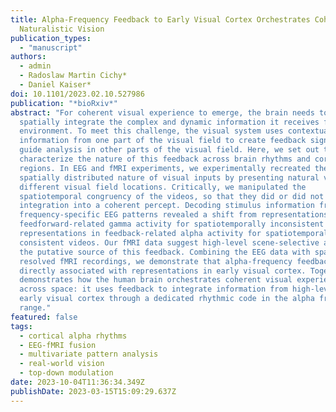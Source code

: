 ```yaml
---
title: Alpha-Frequency Feedback to Early Visual Cortex Orchestrates Coherent
  Naturalistic Vision
publication_types:
  - "manuscript"
authors:
  - admin
  - Radoslaw Martin Cichy*
  - Daniel Kaiser*
doi: 10.1101/2023.02.10.527986
publication: "*bioRxiv*"
abstract: "For coherent visual experience to emerge, the brain needs to
  spatially integrate the complex and dynamic information it receives from the
  environment. To meet this challenge, the visual system uses contextual
  information from one part of the visual field to create feedback signals that
  guide analysis in other parts of the visual field. Here, we set out to
  characterize the nature of this feedback across brain rhythms and cortical
  regions. In EEG and fMRI experiments, we experimentally recreated the
  spatially distributed nature of visual inputs by presenting natural videos at
  different visual field locations. Critically, we manipulated the
  spatiotemporal congruency of the videos, so that they did or did not demand
  integration into a coherent percept. Decoding stimulus information from
  frequency-specific EEG patterns revealed a shift from representations in
  feedforward-related gamma activity for spatiotemporally inconsistent videos to
  representations in feedback-related alpha activity for spatiotemporally
  consistent videos. Our fMRI data suggest high-level scene-selective areas as
  the putative source of this feedback. Combining the EEG data with spatially
  resolved fMRI recordings, we demonstrate that alpha-frequency feedback is
  directly associated with representations in early visual cortex. Together this
  demonstrates how the human brain orchestrates coherent visual experience
  across space: it uses feedback to integrate information from high-level to
  early visual cortex through a dedicated rhythmic code in the alpha frequency
  range."
featured: false
tags:
  - cortical alpha rhythms
  - EEG-fMRI fusion
  - multivariate pattern analysis
  - real-world vision
  - top-down modulation
date: 2023-10-04T11:36:34.349Z
publishDate: 2023-03-15T15:09:29.637Z
---
```

